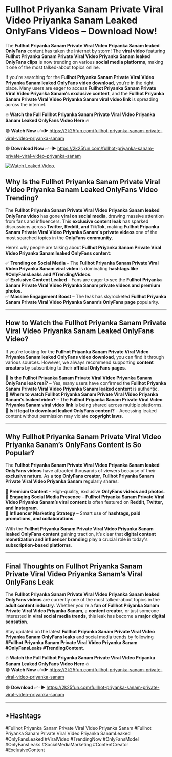 # Fullhot Priyanka Sanam Private Viral Video Priyanka Sanam Leaked OnlyFans Videos – Download Now!

The **Fullhot Priyanka Sanam Private Viral Video Priyanka Sanam leaked OnlyFans** content has taken the internet by storm! The **viral video** featuring **Fullhot Priyanka Sanam Private Viral Video Priyanka Sanam leaked OnlyFans clips** is now trending on various **social media platforms**, making it one of the most talked-about topics online.  

If you're searching for the **Fullhot Priyanka Sanam Private Viral Video Priyanka Sanam leaked OnlyFans video download**, you’re in the right place. Many users are eager to access **Fullhot Priyanka Sanam Private Viral Video Priyanka Sanam's exclusive content**, and the **Fullhot Priyanka Sanam Private Viral Video Priyanka Sanam viral video link** is spreading across the internet.  

🔥 **Watch the Full Fullhot Priyanka Sanam Private Viral Video Priyanka Sanam Leaked OnlyFans Video Here** 🔥  

🟢 **Watch Now** ✅=► https://2k25fun.com/fullhot-priyanka-sanam-private-viral-video-priyanka-sanam

🟢 **Download Now** ✅=► https://2k25fun.com/fullhot-priyanka-sanam-private-viral-video-priyanka-sanam

[![Watch Leaked Video.](https://miro.medium.com/v2/resize:fit:828/format:webp/1*cilzJN44JGOrTw9NJCrNHA.gif "Watch Leaked Video")](https://2k25fun.com/fullhot-priyanka-sanam-private-viral-video-priyanka-sanam)

## **Why Is the Fullhot Priyanka Sanam Private Viral Video Priyanka Sanam Leaked OnlyFans Video Trending?**  

The **Fullhot Priyanka Sanam Private Viral Video Priyanka Sanam leaked OnlyFans video** has gone **viral on social media**, drawing massive attention from fans and influencers. This **exclusive content leak** has sparked discussions across **Twitter, Reddit, and TikTok**, making **Fullhot Priyanka Sanam Private Viral Video Priyanka Sanam's private videos** one of the most searched topics in the **OnlyFans community**.  

Here’s why people are talking about **Fullhot Priyanka Sanam Private Viral Video Priyanka Sanam leaked OnlyFans content**:  

✅ **Trending on Social Media** – The **Fullhot Priyanka Sanam Private Viral Video Priyanka Sanam viral video** is dominating **hashtags like #OnlyFansLeaks and #TrendingVideos**.  
✅ **Exclusive Content Leaked** – Fans are eager to see the **Fullhot Priyanka Sanam Private Viral Video Priyanka Sanam private videos and premium photos**.  
✅ **Massive Engagement Boost** – The leak has skyrocketed **Fullhot Priyanka Sanam Private Viral Video Priyanka Sanam’s OnlyFans page** popularity.  

---

## **How to Watch the Fullhot Priyanka Sanam Private Viral Video Priyanka Sanam Leaked OnlyFans Video?**  

If you're looking for the **Fullhot Priyanka Sanam Private Viral Video Priyanka Sanam leaked OnlyFans video download**, you can find it through various sources. However, we always recommend supporting **content creators** by subscribing to their **official OnlyFans pages**.  

🔹 **Is the Fullhot Priyanka Sanam Private Viral Video Priyanka Sanam OnlyFans leak real?** – Yes, many users have confirmed the **Fullhot Priyanka Sanam Private Viral Video Priyanka Sanam leaked content** is authentic.  
🔹 **Where to watch Fullhot Priyanka Sanam Private Viral Video Priyanka Sanam's leaked video?** – The **Fullhot Priyanka Sanam Private Viral Video Priyanka Sanam viral video link** is being shared across multiple platforms.  
🔹 **Is it legal to download leaked OnlyFans content?** – Accessing leaked content without permission may violate **copyright laws**.  

---

## **Why Fullhot Priyanka Sanam Private Viral Video Priyanka Sanam’s OnlyFans Content Is So Popular?**  

The **Fullhot Priyanka Sanam Private Viral Video Priyanka Sanam leaked OnlyFans videos** have attracted thousands of viewers because of their **exclusive nature**. As a **top OnlyFans creator**, **Fullhot Priyanka Sanam Private Viral Video Priyanka Sanam** regularly shares:  

📌 **Premium Content** – High-quality, exclusive **OnlyFans videos and photos**.  
📌 **Engaging Social Media Presence** – **Fullhot Priyanka Sanam Private Viral Video Priyanka Sanam’s viral content** is often featured on **Reddit, Twitter, and Instagram**.  
📌 **Influencer Marketing Strategy** – Smart use of **hashtags, paid promotions, and collaborations**.  

With the **Fullhot Priyanka Sanam Private Viral Video Priyanka Sanam leaked OnlyFans content** gaining traction, it’s clear that **digital content monetization and influencer branding** play a crucial role in today's **subscription-based platforms**.  

---

## **Final Thoughts on Fullhot Priyanka Sanam Private Viral Video Priyanka Sanam’s Viral OnlyFans Leak**  

The **Fullhot Priyanka Sanam Private Viral Video Priyanka Sanam leaked OnlyFans videos** are currently one of the most talked-about topics in the **adult content industry**. Whether you're a **fan of Fullhot Priyanka Sanam Private Viral Video Priyanka Sanam**, a **content creator**, or just someone interested in **viral social media trends**, this leak has become a **major digital sensation**.  

Stay updated on the latest **Fullhot Priyanka Sanam Private Viral Video Priyanka Sanam OnlyFans leaks** and social media trends by following **#Fullhot Priyanka Sanam Private Viral Video Priyanka Sanam #OnlyFansLeaks #TrendingContent**.  

🔥 **Watch the Full Fullhot Priyanka Sanam Private Viral Video Priyanka Sanam Leaked OnlyFans Video Here** 🔥  
🟢 **Watch Now** ✅=► https://2k25fun.com/fullhot-priyanka-sanam-private-viral-video-priyanka-sanam

🟢 **Download** ✅=► https://2k25fun.com/fullhot-priyanka-sanam-private-viral-video-priyanka-sanam

---

## *Hashtags
#Fullhot Priyanka Sanam Private Viral Video Priyanka Sanam #Fullhot Priyanka Sanam Private Viral Video Priyanka SanamLeaked #OnlyFansLeaked #ViralVideo #TrendingNow #OnlyFansModel #OnlyFansLeaks #SocialMediaMarketing #ContentCreator #ExclusiveContent  